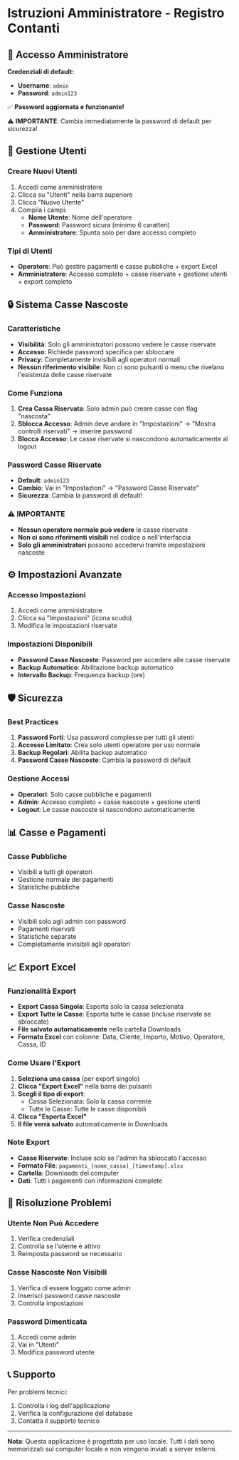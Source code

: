# Istruzioni Amministratore - Registro Contanti

## 🔐 Accesso Amministratore

**Credenziali di default:**
- **Username**: `admin`
- **Password**: `admin123`

✅ **Password aggiornata e funzionante!**

⚠️ **IMPORTANTE**: Cambia immediatamente la password di default per sicurezza!

## 👥 Gestione Utenti

### Creare Nuovi Utenti
1. Accedi come amministratore
2. Clicca su "Utenti" nella barra superiore
3. Clicca "Nuovo Utente"
4. Compila i campi:
   - **Nome Utente**: Nome dell'operatore
   - **Password**: Password sicura (minimo 6 caratteri)
   - **Amministratore**: Spunta solo per dare accesso completo

### Tipi di Utenti
- **Operatore**: Può gestire pagamenti e casse pubbliche + export Excel
- **Amministratore**: Accesso completo + casse riservate + gestione utenti + export completo

## 🔒 Sistema Casse Nascoste

### Caratteristiche
- **Visibilità**: Solo gli amministratori possono vedere le casse riservate
- **Accesso**: Richiede password specifica per sbloccare
- **Privacy**: Completamente invisibili agli operatori normali
- **Nessun riferimento visibile**: Non ci sono pulsanti o menu che rivelano l'esistenza delle casse riservate

### Come Funziona
1. **Crea Cassa Riservata**: Solo admin può creare casse con flag "nascosta"
2. **Sblocca Accesso**: Admin deve andare in "Impostazioni" → "Mostra controlli riservati" → inserire password
3. **Blocca Accesso**: Le casse riservate si nascondono automaticamente al logout

### Password Casse Riservate
- **Default**: `admin123`
- **Cambio**: Vai in "Impostazioni" → "Password Casse Riservate"
- **Sicurezza**: Cambia la password di default!

### ⚠️ IMPORTANTE
- **Nessun operatore normale può vedere** le casse riservate
- **Non ci sono riferimenti visibili** nel codice o nell'interfaccia
- **Solo gli amministratori** possono accedervi tramite impostazioni nascoste

## ⚙️ Impostazioni Avanzate

### Accesso Impostazioni
1. Accedi come amministratore
2. Clicca su "Impostazioni" (icona scudo)
3. Modifica le impostazioni riservate

### Impostazioni Disponibili
- **Password Casse Nascoste**: Password per accedere alle casse riservate
- **Backup Automatico**: Abilitazione backup automatico
- **Intervallo Backup**: Frequenza backup (ore)

## 🛡️ Sicurezza

### Best Practices
1. **Password Forti**: Usa password complesse per tutti gli utenti
2. **Accesso Limitato**: Crea solo utenti operatore per uso normale
3. **Backup Regolari**: Abilita backup automatico
4. **Password Casse Nascoste**: Cambia la password di default

### Gestione Accessi
- **Operatori**: Solo casse pubbliche e pagamenti
- **Admin**: Accesso completo + casse nascoste + gestione utenti
- **Logout**: Le casse nascoste si nascondono automaticamente

## 📊 Casse e Pagamenti

### Casse Pubbliche
- Visibili a tutti gli operatori
- Gestione normale dei pagamenti
- Statistiche pubbliche

### Casse Nascoste
- Visibili solo agli admin con password
- Pagamenti riservati
- Statistiche separate
- Completamente invisibili agli operatori

## 📈 Export Excel

### Funzionalità Export
- **Export Cassa Singola**: Esporta solo la cassa selezionata
- **Export Tutte le Casse**: Esporta tutte le casse (incluse riservate se sbloccate)
- **File salvato automaticamente** nella cartella Downloads
- **Formato Excel** con colonne: Data, Cliente, Importo, Motivo, Operatore, Cassa, ID

### Come Usare l'Export
1. **Seleziona una cassa** (per export singolo)
2. **Clicca "Export Excel"** nella barra dei pulsanti
3. **Scegli il tipo di export**:
   - Cassa Selezionata: Solo la cassa corrente
   - Tutte le Casse: Tutte le casse disponibili
4. **Clicca "Esporta Excel"**
5. **Il file verrà salvato** automaticamente in Downloads

### Note Export
- **Casse Riservate**: Incluse solo se l'admin ha sbloccato l'accesso
- **Formato File**: `pagamenti_[nome_cassa]_[timestamp].xlsx`
- **Cartella**: Downloads del computer
- **Dati**: Tutti i pagamenti con informazioni complete

## 🚨 Risoluzione Problemi

### Utente Non Può Accedere
1. Verifica credenziali
2. Controlla se l'utente è attivo
3. Reimposta password se necessario

### Casse Nascoste Non Visibili
1. Verifica di essere loggato come admin
2. Inserisci password casse nascoste
3. Controlla impostazioni

### Password Dimenticata
1. Accedi come admin
2. Vai in "Utenti"
3. Modifica password utente

## 📞 Supporto

Per problemi tecnici:
1. Controlla i log dell'applicazione
2. Verifica la configurazione del database
3. Contatta il supporto tecnico

---

**Nota**: Questa applicazione è progettata per uso locale. Tutti i dati sono memorizzati sul computer locale e non vengono inviati a server esterni.
